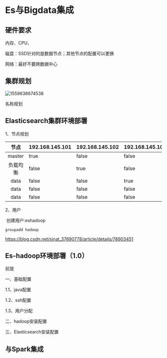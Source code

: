 # Es与Bigdata集成

## 硬件要求

内存、CPU、

磁盘：SSD针对的是数据节点；其他节点的配置可以更换

网络：最好不要跨数据中心

## 集群规划

![1559636674538](D:\Typora\workspace\bigdata\集群规划.png)

名称规划

## Elasticsearch集群环境部署

1、节点规划

|   节点   | 192.168.145.101 | 192.168.145.102 | 192.168.145.103 | 192.168.145.104 | x.x.145.105 |
| :------: | --------------- | --------------- | --------------- | --------------- | ----------- |
|  master  | true            | false           | false           | false           | false       |
| 负载均衡 | false           | true            | false           | false           | false       |
|   data   | false           | false           | true            | false           | false       |
|   data   | false           | false           | false           | true            | false       |
|   data   | false           | false           | false           | false           | true        |

2、用户

​	创建用户:eshadoop

```shell
groupadd hadoop
```

<https://blog.csdn.net/sinat_37690778/article/details/78903451>

## Es-hadoop环境部署（1.0）

前提



一、基础配置

1.1、java配置

1.2、ssh配置

1.3、用户分配

二、hadoop安装配置

三、Elasticsearch安装配置



## 与Spark集成


